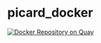 # picard_docker

[![Docker Repository on Quay](https://quay.io/repository/ncigdc/picard/status?token=4263b861-89ad-4ef2-aaa2-56c794216dad "Docker Repository on Quay")](https://quay.io/repository/ncigdc/picard)
